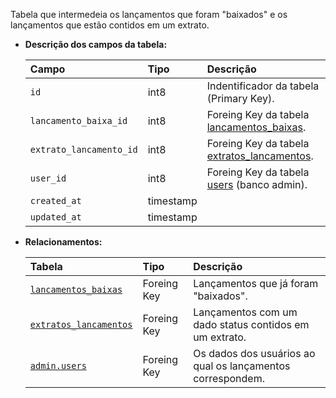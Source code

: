 Tabela que intermedeia os lançamentos que foram "baixados" e os lançamentos que estão contidos em um extrato.

- **Descrição dos campos da tabela:**

  | Campo                   | Tipo      | Descrição                                                            |
  | :---------------------- | :-------- | :------------------------------------------------------------------- |
  | `id`                    | int8      | Indentificador da tabela (Primary Key).                              |
  | `lancamento_baixa_id`   | int8      | Foreing Key da tabela [lancamentos_baixas](#lancamentos_baixas).     |
  | `extrato_lancamento_id` | int8      | Foreing Key da tabela [extratos_lancamentos](#extratos_lancamentos). |
  | `user_id`               | int8      | Foreing Key da tabela [users](db-admin.md#users) (banco admin).     |
  | `created_at`            | timestamp |                                                                      |
  | `updated_at`            | timestamp |                                                                      |

- **Relacionamentos:**

  | Tabela                                          | Tipo        | Descrição                                                  |
  | :---------------------------------------------- | :---------- | :--------------------------------------------------------- |
  | [`lancamentos_baixas`](#lancamentos_baixas)     | Foreing Key | Lançamentos que já foram "baixados".                       |
  | [`extratos_lancamentos`](#extratos_lancamentos) | Foreing Key | Lançamentos com um dado status contidos em um extrato.     |
  | [`admin.users`](db-admin.md#users)              | Foreing Key | Os dados dos usuários ao qual os lançamentos correspondem. |